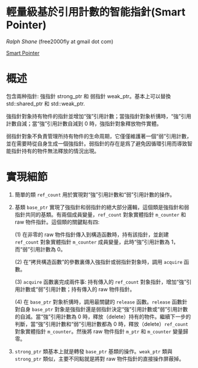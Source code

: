 ﻿輕量級基於引用計數的智能指針(Smart Pointer)
==========================

_Ralph Shane_ (free2000fly at gmail dot com)

[Smart Pointer](https://github.com/free2000fly/SmartPointer)


概述
==========================

包含兩种指針: 強指針 strong_ptr 和 弱指針 weak_ptr。基本上可以替換 std::shared_ptr 和 std::weak_ptr.

強指針對象持有物件的指針並增加“強”引用計數；當強指針對象析搆時，“強”引用計數自減；當“強”引用計數自減到 0 時，強指針對象釋放物件實體。

弱指針對象不負責管理所持有物件的生命周期，它僅僅維護著一個“弱”引用計數，並在需要時從自身生成一個強指針。弱指針的存在是爲了避免因循環引用而導致智能指針持有的物件無法釋放的情況出現。


實現細節
==========================

1. 簡單的類 `ref_count` 用於實現對“強”引用計數和“弱”引用計數的操作。

2.  基類 `base_ptr` 實現了強指針和弱指針的絕大部分邏輯，這個類是強指針和弱指針共同的基類。有兩個成員變量，`ref_count` 對象實體指針 `m_counter` 和 raw 物件指針。這個類的關鍵點有四: 

    (1) 在非零的 raw 物件指針傳入到構造函數時，持有該指針，並創建 `ref_count` 對象實體指針 `m_counter` 成員變量，此時“強”引用計數為 1，而“弱”引用計數為 0。

    (2) 在“拷貝構造函數”的參數裏傳入強指針或弱指針對象時，調用 `acquire` 函數。

    (3) `acquire` 函數裏完成兩件事: 持有傳入的 `ref_count` 對象指針，增加“強”引用計數或“弱”引用計數；持有傳入的 raw 物件指針。

    (4) 在 `base_ptr` 對象析搆時，調用最關鍵的 `release` 函數。`release` 函數針對自身 `base_ptr` 對象是強指針還是弱指針決定“強”引用計數或“弱”引用計數的自減。當“強”引用計數為 0 時，釋放（delete）持有的物件。繼續下一步的判斷，當“強”引用計數和“弱”引用計數都為 0 時，釋放（delete）`ref_count` 對象實體指針 `m_counter`。然後將 raw 物件指針 `m_ptr` 和 `m_counter` 變量歸零。

3.  `strong_ptr` 類基本上就是轉發 `base_ptr` 基類的操作。`weak_ptr` 類與 `strong_ptr` 類似，主要不同點就是將對 raw 物件指針的直接操作屏蔽掉。
